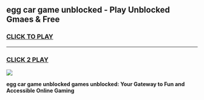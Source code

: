
## egg car game unblocked - Play Unblocked Gmaes & Free
<h3>
<a href="https://news.freeplayer.one?title=egg_car_game_unblocked&ref=16F">CLICK TO PLAY</a></h3>
<hr>

<h3>
<a href="https://news.freeplayer.one?title=egg_car_game_unblocked&ref=16F">CLICK 2 PLAY</a>
  
</h3>

<a href="https://news.freeplayer.one?title=egg_car_game_unblocked&ref=16F/"><img src="https://clearcache.store/games.png"></a>


**egg car game unblocked games unblocked: Your Gateway to Fun and Accessible Online Gaming**
